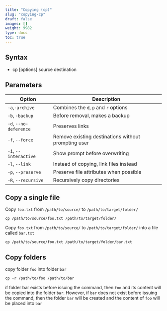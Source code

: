 ```yaml
---
title: "Copying (cp)"
slug: "copying-cp"
draft: false
images: []
weight: 9982
type: docs
toc: true
---
```


## Syntax
* cp [options] source destination

## Parameters
| Option | Description |
| ------ | ------ |
| `-a`,`-archive`  | Combines the `d`, `p` and `r` options   |
| `-b`, `-backup` | Before removal, makes a backup |
| `-d`, `--no-deference` | Preserves links |
| `-f`, `--force` | Remove existing destinations without prompting user |
|`-i`, `--interactive` | Show prompt before overwriting |
| `-l`, `--link` | Instead of copying, link files instead |
| `-p`, `--preserve` | Preserve file attributes when possible |
| `-R`, `--recursive` | Recursively copy directories

## Copy a single file
Copy `foo.txt` from `/path/to/source/` to `/path/to/target/folder/`

    cp /path/to/source/foo.txt /path/to/target/folder/


Copy `foo.txt` from `/path/to/source/` to `/path/to/target/folder/` into a file called `bar.txt`

    cp /path/to/source/foo.txt /path/to/target/folder/bar.txt



## Copy folders
copy folder `foo` into folder `bar`

    cp -r /path/to/foo /path/to/bar

if folder bar exists before issuing the command, then `foo` and its content will be copied into the folder `bar`.
However, if `bar` does not exist before issuing the command, then the folder `bar` will be created and the content of `foo` will be placed into `bar`


